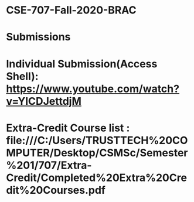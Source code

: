 # CSE-707-Fall-2020-BRAC
# Submissions
# Individual Submission(Access Shell): https://www.youtube.com/watch?v=YlCDJettdjM
# Extra-Credit Course list : file:///C:/Users/TRUSTTECH%20COMPUTER/Desktop/CSMSc/Semester%201/707/Extra-Credit/Completed%20Extra%20Credit%20Courses.pdf
